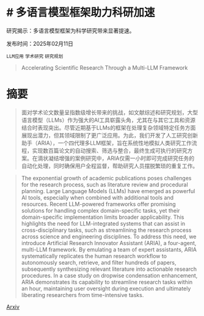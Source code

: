 # # 多语言模型框架助力科研加速
研究揭示：多语言模型框架为科学研究带来显著提速。

发布时间：2025年02月11日

`LLM应用` `学术研究` `研究规划`

> Accelerating Scientific Research Through a Multi-LLM Framework

# 摘要

> 面对学术论文数量呈指数级增长带来的挑战，如文献综述和研究规划，大型语言模型（LLMs）作为强大的AI工具崭露头角，尤其在与其它工具和资源结合时表现突出。尽管近期基于LLMs的框架在处理复杂领域特定任务方面展现出潜力，但其领域限制了更广泛应用。为此，我们开发了人工研究创新助手（ARIA），一个四代理多LLM框架，旨在系统性地模拟人类研究工作流程，实现数百篇论文的自动搜索、筛选与整合，最终生成可执行的研究方案。在滴状凝结增强的案例研究中，ARIA仅需一小时即可完成研究任务的自动化处理，同时确保用户全程监督，帮助研究人员摆脱繁琐的重复工作。

> The exponential growth of academic publications poses challenges for the research process, such as literature review and procedural planning. Large Language Models (LLMs) have emerged as powerful AI tools, especially when combined with additional tools and resources. Recent LLM-powered frameworks offer promising solutions for handling complex domain-specific tasks, yet their domain-specific implementation limits broader applicability. This highlights the need for LLM-integrated systems that can assist in cross-disciplinary tasks, such as streamlining the research process across science and engineering disciplines. To address this need, we introduce Artificial Research Innovator Assistant (ARIA), a four-agent, multi-LLM framework. By emulating a team of expert assistants, ARIA systematically replicates the human research workflow to autonomously search, retrieve, and filter hundreds of papers, subsequently synthesizing relevant literature into actionable research procedures. In a case study on dropwise condensation enhancement, ARIA demonstrates its capability to streamline research tasks within an hour, maintaining user oversight during execution and ultimately liberating researchers from time-intensive tasks.

[Arxiv](https://arxiv.org/abs/2502.07960)